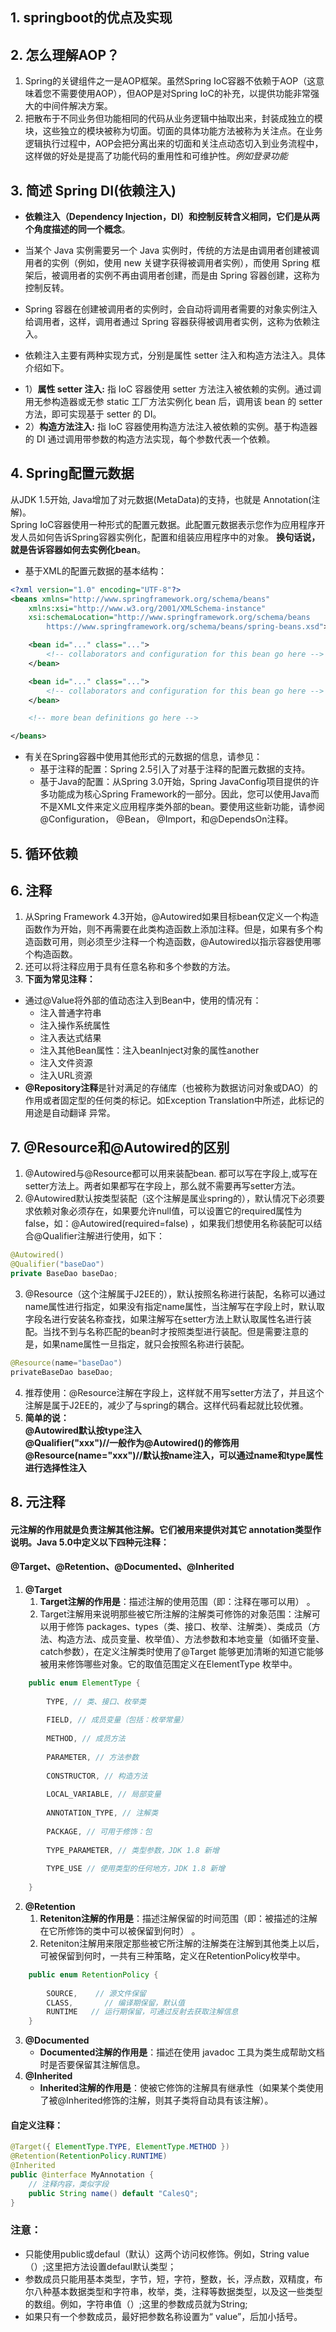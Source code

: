 ## 1. springboot的优点及实现

## 2. 怎么理解AOP？
1. Spring的关键组件之一是AOP框架。虽然Spring IoC容器不依赖于AOP（这意味着您不需要使用AOP），但AOP是对Spring IoC的补充，以提供功能非常强大的中间件解决方案。
2. 把散布于不同业务但功能相同的代码从业务逻辑中抽取出来，封装成独立的模块，这些独立的模块被称为切面。切面的具体功能方法被称为关注点。在业务逻辑执行过程中，AOP会把分离出来的切面和关注点动态切入到业务流程中，这样做的好处是提高了功能代码的重用性和可维护性。*例如登录功能*

## 3. 简述 Spring DI(依赖注入)
- **依赖注入（Dependency Injection，DI）和控制反转含义相同，它们是从两个角度描述的同一个概念**。

- 当某个 Java 实例需要另一个 Java 实例时，传统的方法是由调用者创建被调用者的实例（例如，使用 new 关键字获得被调用者实例），而使用 Spring 框架后，被调用者的实例不再由调用者创建，而是由 Spring 容器创建，这称为控制反转。

- Spring 容器在创建被调用者的实例时，会自动将调用者需要的对象实例注入给调用者，这样，调用者通过 Spring 容器获得被调用者实例，这称为依赖注入。

- 依赖注入主要有两种实现方式，分别是属性 setter 注入和构造方法注入。具体介绍如下。
 + 1）**属性 setter 注入:**
   指 IoC 容器使用 setter 方法注入被依赖的实例。通过调用无参构造器或无参 static 工厂方法实例化 bean 后，调用该 bean 的 setter 方法，即可实现基于 setter 的 DI。
 + 2）**构造方法注入:**
   指 IoC 容器使用构造方法注入被依赖的实例。基于构造器的 DI 通过调用带参数的构造方法实现，每个参数代表一个依赖。
   
## 4. Spring配置元数据
从JDK 1.5开始, Java增加了对元数据(MetaData)的支持，也就是 Annotation(注解)。</br>
Spring IoC容器使用一种形式的配置元数据。此配置元数据表示您作为应用程序开发人员如何告诉Spring容器实例化，配置和组装应用程序中的对象。
**换句话说，就是告诉容器如何去实例化bean**。
- 基于XML的配置元数据的基本结构：
 ```xml
 <?xml version="1.0" encoding="UTF-8"?>
 <beans xmlns="http://www.springframework.org/schema/beans"
     xmlns:xsi="http://www.w3.org/2001/XMLSchema-instance"
     xsi:schemaLocation="http://www.springframework.org/schema/beans
         https://www.springframework.org/schema/beans/spring-beans.xsd">
 
     <bean id="..." class="...">  
         <!-- collaborators and configuration for this bean go here -->
     </bean>
 
     <bean id="..." class="...">
         <!-- collaborators and configuration for this bean go here -->
     </bean>
 
     <!-- more bean definitions go here -->
 
 </beans>
 ```
- 有关在Spring容器中使用其他形式的元数据的信息，请参见：
  + 基于注释的配置：Spring 2.5引入了对基于注释的配置元数据的支持。
  + 基于Java的配置：从Spring 3.0开始，Spring JavaConfig项目提供的许多功能成为核心Spring Framework的一部分。因此，您可以使用Java而不是XML文件来定义应用程序类外部的bean。要使用这些新功能，请参阅 @Configuration， @Bean， @Import，和@DependsOn注释。

## 5. 循环依赖
## 6. 注释
1. 从Spring Framework 4.3开始，@Autowired如果目标bean仅定义一个构造函数作为开始，则不再需要在此类构造函数上添加注释。但是，如果有多个构造函数可用，则必须至少注释一个构造函数，@Autowired以指示容器使用哪个构造函数。
2. 还可以将注释应用于具有任意名称和多个参数的方法。
3. **下面为常见注释：**
- 通过@Value将外部的值动态注入到Bean中，使用的情况有：
  + 注入普通字符串
  + 注入操作系统属性
  + 注入表达式结果
  + 注入其他Bean属性：注入beanInject对象的属性another
  + 注入文件资源
  + 注入URL资源
- **@Repository注释**是针对满足的存储库（也被称为数据访问对象或DAO）的作用或者固定型的任何类的标记。如Exception Translation中所述，此标记的用途是自动翻译 异常。

## 7. @Resource和@Autowired的区别
1. @Autowired与@Resource都可以用来装配bean. 都可以写在字段上,或写在setter方法上。两者如果都写在字段上，那么就不需要再写setter方法。
2. @Autowired默认按类型装配（这个注解是属业spring的），默认情况下必须要求依赖对象必须存在，如果要允许null值，可以设置它的required属性为false，如：@Autowired(required=false) ，如果我们想使用名称装配可以结合@Qualifier注解进行使用，如下：
```java
@Autowired()
@Qualifier("baseDao")
private BaseDao baseDao;
```
3. @Resource（这个注解属于J2EE的），默认按照名称进行装配，名称可以通过name属性进行指定，如果没有指定name属性，当注解写在字段上时，默认取字段名进行安装名称查找，如果注解写在setter方法上默认取属性名进行装配。当找不到与名称匹配的bean时才按照类型进行装配。但是需要注意的是，如果name属性一旦指定，就只会按照名称进行装配。
```java
@Resource(name="baseDao")
privateBaseDao baseDao;
```
4. 推荐使用：@Resource注解在字段上，这样就不用写setter方法了，并且这个注解是属于J2EE的，减少了与spring的耦合。这样代码看起就比较优雅。
5. **简单的说：</br>@Autowired默认按type注入</br>@Qualifier("xxx")//一般作为@Autowired()的修饰用</br>@Resource(name="xxx")//默认按name注入，可以通过name和type属性进行选择性注入**

## 8. 元注释
#### 元注解的作用就是负责注解其他注解。它们被用来提供对其它 annotation类型作说明。Java 5.0中定义以下四种元注释：
#### @Target、@Retention、@Documented、@Inherited
1. **@Target**
	1. **Target注解的作用是**：描述注解的使用范围（即：注释在哪可以用） 。
	2. Target注解用来说明那些被它所注解的注解类可修饰的对象范围：注解可以用于修饰 packages、types（类、接口、枚举、注解类）、类成员（方法、构造方法、成员变量、枚举值）、方法参数和本地变量（如循环变量、catch参数），在定义注解类时使用了@Target 能够更加清晰的知道它能够被用来修饰哪些对象。它的取值范围定义在ElementType 枚举中。
```java
	public enum ElementType {
	 
	    TYPE, // 类、接口、枚举类
	 
	    FIELD, // 成员变量（包括：枚举常量）
	 
	    METHOD, // 成员方法
	 
	    PARAMETER, // 方法参数
	 
	    CONSTRUCTOR, // 构造方法
	 
	    LOCAL_VARIABLE, // 局部变量
	 
	    ANNOTATION_TYPE, // 注解类
	 
	    PACKAGE, // 可用于修饰：包
	 
	    TYPE_PARAMETER, // 类型参数，JDK 1.8 新增
	 
	    TYPE_USE // 使用类型的任何地方，JDK 1.8 新增
	 
	}
```

2. **@Retention**
	1. **Reteniton注解的作用是**：描述注解保留的时间范围（即：被描述的注解在它所修饰的类中可以被保留到何时） 。
	2. Reteniton注解用来限定那些被它所注解的注解类在注解到其他类上以后，可被保留到何时，一共有三种策略，定义在RetentionPolicy枚举中。
```java
	public enum RetentionPolicy {
	 
	    SOURCE,    // 源文件保留
	    CLASS,       // 编译期保留，默认值
	    RUNTIME   // 运行期保留，可通过反射去获取注解信息
	}
```
3. **@Documented**
	- **Documented注解的作用是**：描述在使用 javadoc 工具为类生成帮助文档时是否要保留其注解信息。
4. **@Inherited**
	- **Inherited注解的作用是**：使被它修饰的注解具有继承性（如果某个类使用了被@Inherited修饰的注解，则其子类将自动具有该注解）。
#### 自定义注释：
```java
@Target({ ElementType.TYPE, ElementType.METHOD })
@Retention(RetentionPolicy.RUNTIME)
@Inherited
public @interface MyAnnotation {
	// 注释内容，类似字段
	public String name() default "CalesQ";
}
```

### 注意：
- 只能使用public或defaul（默认）这两个访问权修饰。例如，String value（）;这里把方法设置defaul默认类型；　
- 参数成员只能用基本类型，字节，短，字符，整数，长，浮点数，双精度，布尔八种基本数据类型和字符串，枚举，类，注释等数据类型，以及这一些类型的数组。例如，字符串值（）;这里的参数成员就为String;　　
- 如果只有一个参数成员，最好把参数名称设置为“ value”，后加小括号。